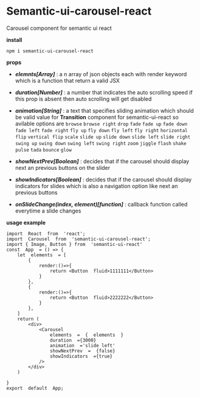 # Semantic-ui-carousel-react
Carousel component for semantic ui react 

**install**

    npm i semantic-ui-carousel-react
   

**props**
	
- ***elemnts[Array]*** : a n array of json objects each with render keyword which is a function that return a valid JSX 
	
- ***duration[Number]*** : a number that indicates the auto scrolling speed if this prop is absent then auto scrolling will get disabled 

- ***animation[String]*** : a text that specifies sliding animation which should be valid value for **Transition** component for semantic-ui-react so avilable options are `browse` `browse right` `drop` `fade` `fade up` `fade down` `fade left` `fade right` `fly up` `fly down` `fly left` `fly right` `horizontal flip` `vertical flip` `scale` `slide up` `slide down` `slide left` `slide right` `swing up` `swing down` `swing left` `swing right` `zoom` `jiggle` `flash` `shake` `pulse` `tada` `bounce` `glow`

- ***showNextPrev[Boolean]*** : decides that if the carousel should display next an previous buttons on the slider

- ***showIndicators[Boolean]*** : decides that if the carousel should display indicators for slides which is also a navigation option like next an previous buttons

- ***onSlideChange(index, element)[function]*** : callback function called everytime a slide changes 
	
**usage example** 

    
    import  React  from  'react';
	import  Carousel  from  'semantic-ui-carousel-react';
	import { Image, Button } from  'semantic-ui-react'
	const  App  = () => {
		let  elements  = [
			{
				render:()=>{
					return <Button  fluid>1111111</Button>
				}
			},
			{
				render:()=>{
					return <Button  fluid>2222222</Button>
				}
		    },
		]
		return (
			<div>
				<Carousel
					elements  =  {  elements  }
					duration  ={3000}
					animation  ='slide left'
					showNextPrev  =  {false}
					showIndicators  ={true}
				/>
			</div>
		)

	}
	export  default  App;



